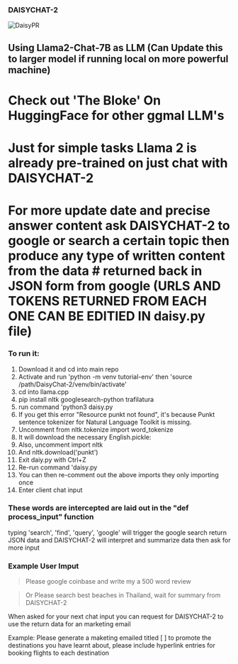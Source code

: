 ### DAISYCHAT-2


![DaisyPR](https://github.com/rickscode/DAISYCHAT-2/assets/71875733/e2db7f69-15eb-4829-99c5-8fdfbeb47acc)


## Using Llama2-Chat-7B as LLM (Can Update this to larger model if running local on more powerful machine)
# Check out 'The Bloke' On HuggingFace for other ggmal LLM's
# Just for simple tasks Llama 2 is already pre-trained on just chat with DAISYCHAT-2
# For more update date and precise answer content ask DAISYCHAT-2 to google or search a certain topic then produce any type of written content from the data # returned back in JSON form from google (URLS AND TOKENS RETURNED FROM EACH ONE CAN BE EDITIED IN daisy.py file)

### To run it: 
1. Download it and cd into main repo
2. Activate and run 'python -m venv tutorial-env' then 'source /path/DaisyChat-2/venv/bin/activate' 
3. cd into llama.cpp
4. pip install nltk googlesearch-python trafilatura
5. run command 'python3 daisy.py
6. If you get this error "Resource punkt not found", it's because Punkt sentence tokenizer for Natural Language Toolkit is missing. 
7. Uncomment from nltk.tokenize import word_tokenize
8. It will download the necessary English.pickle:
9. Also, uncomment import nltk
10. And nltk.download('punkt')
11. Exit daiy.py with Ctrl+Z
12. Re-run command 'daisy.py
13. You can then re-comment out the above imports they only importing once
14. Enter client chat input 

### These words are intercepted are laid out in the "def process_input" function
typing 'search', 'find', 'query', 'google' will trigger the google search return JSON data and DAISYCHAT-2 will interpret and summarize data then ask for more input

### Example User Imput

> Please google coinbase and write my a 500 word review 

> Or Please search best beaches in Thailand, wait for summary from DAISYCHAT-2

When asked for your next chat input you can request for DAISYCHAT-2 to use the return data for an marketing email

Example: Please generate a maketing emailed titled [ ] to promote the destinations you have learnt about, please include hyperlink entries for booking flights to each destination




